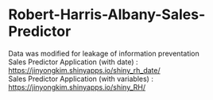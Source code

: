 # Robert-Harris-Albany-Sales-Predictor
Data was modified for leakage of information preventation  
Sales Predictor Application (with date) : https://jinyongkim.shinyapps.io/shiny_rh_date/   
Sales Predictor Application (with variables) : https://jinyongkim.shinyapps.io/shiny_RH/
